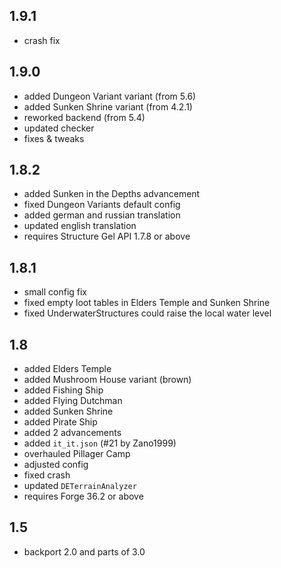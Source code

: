 ## 1.9.1
* crash fix

## 1.9.0
* added Dungeon Variant variant (from 5.6)
* added Sunken Shrine variant (from 4.2.1)
* reworked backend (from 5.4)
* updated checker
* fixes & tweaks

## 1.8.2
* added Sunken in the Depths advancement
* fixed Dungeon Variants default config
* added german and russian translation
* updated english translation
* requires Structure Gel API 1.7.8 or above

## 1.8.1
* small config fix
* fixed empty loot tables in Elders Temple and Sunken Shrine
* fixed UnderwaterStructures could raise the local water level

## 1.8
* added Elders Temple
* added Mushroom House variant (brown)
* added Fishing Ship
* added Flying Dutchman
* added Sunken Shrine
* added Pirate Ship
* added 2 advancements
* added `it_it.json` (#21 by Zano1999)
* overhauled Pillager Camp
* adjusted config
* fixed crash
* updated `DETerrainAnalyzer`
* requires Forge 36.2 or above

## 1.5
* backport 2.0 and parts of 3.0
